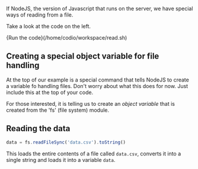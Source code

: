 If NodeJS, the version of Javascript that runs on the server, we have special ways of reading from a file.

Take a look at the code on the left.

{Run the code}(/home/codio/workspace/read.sh)

## Creating a special object variable for file handling
At the top of our example is a special command that tells NodeJS to create a variable fo handling files. Don't worry about what this does for now. Just include this at the top of your code.

For those interested, it is telling us to create an *object variable* that is created from the 'fs' (file system) module.

## Reading the data
```javascript
data = fs.readFileSync('data.csv').toString()
```

This loads the entire contents of a file called `data.csv`, converts it into a single string and loads it into a variable `data`.

